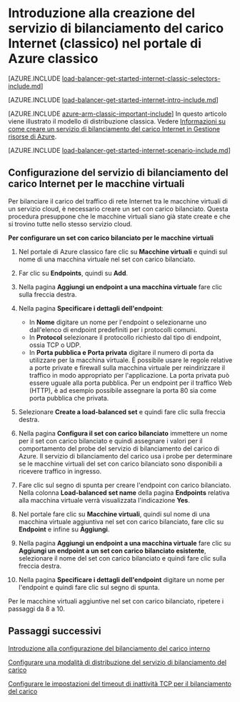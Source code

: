
<properties
   pageTitle="Introduzione alla creazione del servizio di bilanciamento del carico Internet nel modello di distribuzione classica tramite il portale di Azure classico | Microsoft Azure"
   description="Informazioni su come creare un servizio di bilanciamento del carico Internet nel modello di distribuzione classica mediante il portale di Azure classico"
   services="load-balancer"
   documentationCenter="na"
   authors="sdwheeler"
   manager="carmonm"
   editor=""
   tags="azure-service-management"
/>
<tags
   ms.service="load-balancer"
   ms.devlang="na"
   ms.topic="article"
   ms.tgt_pltfrm="na"
   ms.workload="infrastructure-services"
   ms.date="08/31/2016"
   ms.author="sewhee" />

# Introduzione alla creazione del servizio di bilanciamento del carico Internet (classico) nel portale di Azure classico

[AZURE.INCLUDE [load-balancer-get-started-internet-classic-selectors-include.md](../../includes/load-balancer-get-started-internet-classic-selectors-include.md)]

[AZURE.INCLUDE [load-balancer-get-started-internet-intro-include.md](../../includes/load-balancer-get-started-internet-intro-include.md)]

[AZURE.INCLUDE [azure-arm-classic-important-include](../../includes/azure-arm-classic-important-include.md)] In questo articolo viene illustrato il modello di distribuzione classica. Vedere [Informazioni su come creare un servizio di bilanciamento del carico Internet in Gestione risorse di Azure](load-balancer-get-started-internet-arm-ps.md).

[AZURE.INCLUDE [load-balancer-get-started-internet-scenario-include.md](../../includes/load-balancer-get-started-internet-scenario-include.md)]


## Configurazione del servizio di bilanciamento del carico Internet per le macchine virtuali

Per bilanciare il carico del traffico di rete Internet tra le macchine virtuali di un servizio cloud, è necessario creare un set con carico bilanciato. Questa procedura presuppone che le macchine virtuali siano già state create e che si trovino tutte nello stesso servizio cloud.

**Per configurare un set con carico bilanciato per le macchine virtuali**

1. Nel portale di Azure classico fare clic su **Macchine virtuali** e quindi sul nome di una macchina virtuale nel set con carico bilanciato.

2. Far clic su **Endpoints**, quindi su **Add**.

3. Nella pagina **Aggiungi un endpoint a una macchina virtuale** fare clic sulla freccia destra.

4. Nella pagina **Specificare i dettagli dell'endpoint**:

    * In **Nome** digitare un nome per l'endpoint o selezionarne uno dall'elenco di endpoint predefiniti per i protocolli comuni.
    * In **Protocol** selezionare il protocollo richiesto dal tipo di endpoint, ossia TCP o UDP.
    * In **Porta pubblica e Porta privata** digitare il numero di porta da utilizzare per la macchina virtuale. È possibile usare le regole relative a porte private e firewall sulla macchina virtuale per reindirizzare il traffico in modo appropriato per l'applicazione. La porta privata può essere uguale alla porta pubblica. Per un endpoint per il traffico Web (HTTP), è ad esempio possibile assegnare la porta 80 sia come porta pubblica che privata.

5. Selezionare **Create a load-balanced set** e quindi fare clic sulla freccia destra.

6. Nella pagina **Configura il set con carico bilanciato** immettere un nome per il set con carico bilanciato e quindi assegnare i valori per il comportamento del probe del servizio di bilanciamento del carico di Azure. Il servizio di bilanciamento del carico usa i probe per determinare se le macchine virtuali del set con carico bilanciato sono disponibili a ricevere traffico in ingresso.

7. Fare clic sul segno di spunta per creare l'endpoint con carico bilanciato. Nella colonna **Load-balanced set name** della pagina **Endpoints** relativa alla macchina virtuale verrà visualizzata l'indicazione **Yes**.

8. Nel portale fare clic su **Macchine virtuali**, quindi sul nome di una macchina virtuale aggiuntiva nel set con carico bilanciato, fare clic su **Endpoint** e infine su **Aggiungi**.

9. Nella pagina **Aggiungi un endpoint a una macchina virtuale** fare clic su **Aggiungi un endpoint a un set con carico bilanciato esistente**, selezionare il nome del set con carico bilanciato e quindi fare clic sulla freccia destra.

10. Nella pagina **Specificare i dettagli dell'endpoint** digitare un nome per l'endpoint e quindi fare clic sul segno di spunta.

Per le macchine virtuali aggiuntive nel set con carico bilanciato, ripetere i passaggi da 8 a 10.



## Passaggi successivi

[Introduzione alla configurazione del bilanciamento del carico interno](load-balancer-get-started-ilb-arm-ps.md)

[Configurare una modalità di distribuzione del servizio di bilanciamento del carico](load-balancer-distribution-mode.md)

[Configurare le impostazioni del timeout di inattività TCP per il bilanciamento del carico](load-balancer-tcp-idle-timeout.md)

<!----HONumber=AcomDC_0914_2016-->
